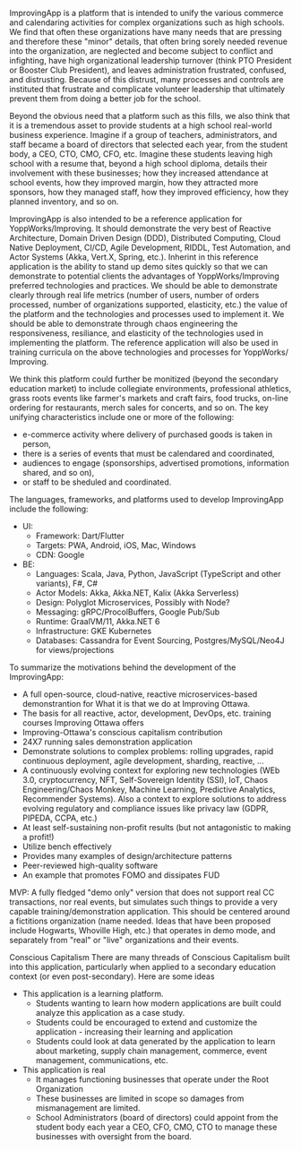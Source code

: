 ImprovingApp is a platform that is intended to unify the various commerce and calendaring activities for complex
organizations such as high schools. We find that often these organizations have many needs that are pressing
and therefore these "minor" details, that often bring sorely needed revenue into the organization, are neglected
and become subject to conflict and infighting, have high organizational leadership turnover (think PTO President or
Booster Club President), and leaves administration frustrated, confused, and distrusting. Because of this distrust, 
many processes and controls are instituted that frustrate and complicate volunteer leadership that ultimately prevent 
them from doing a better job for the school.

Beyond the obvious need that a platform such as this fills, we also think that it is a tremendous asset to provide
students at a high school real-world business experience. Imagine if a group of teachers, administrators, and staff 
became a board of directors that selected each year, from the student body, a CEO, CTO, CMO, CFO, etc. Imagine these 
students leaving high school with a resume that, beyond a high school diploma, details their involvement with these 
businesses; how they increased attendance at school events, how they improved margin, how they attracted more sponsors, 
how they managed staff, how they improved efficiency, how they planned inventory, and so on. 

ImprovingApp is also intended to be a reference application for YoppWorks/Improving. It should demonstrate the very best
of Reactive Architecture, Domain Driven Design (DDD), Distributed Computing, Cloud Native Deployment, CI/CD, Agile 
Development, RIDDL, Test Automation, and Actor Systems (Akka, Vert.X, Spring, etc.). Inherint in this reference application
is the ability to stand up demo sites quickly so that we can demonstrate to potential clients the advantages of 
YoppWorks/Improving preferred technologies and practices. We should be able to demonstrate clearly through real life 
metrics (number of users, number of orders processed, number of organizations supported, elasticity, etc.) the value of
the platform and the technologies and processes used to implement it. We should be able to demonstrate through chaos 
engineering the responsiveness, resiliance, and elasticity of the technologies used in implementing the platform. The
reference application will also be used in training curricula on the above technologies and processes for YoppWorks/
Improving.

We think this platform could further be monitized (beyond the secondary education market) to include collegiate environments,
professional athletics, grass roots events like farmer's markets and craft fairs, food trucks, on-line ordering for 
restaurants, merch sales for concerts, and so on. The key unifying characteristics include one or more of the following: 
* e-commerce activity where delivery of purchased goods is taken in person, 
* there is a series of events that must be calendared and coordinated, 
* audiences to engage (sponsorships, advertised promotions, information shared, and so on), 
* or staff to be sheduled and coordinated.

The languages, frameworks, and platforms used to develop ImprovingApp include the following:
* UI:
    * Framework: Dart/Flutter
    * Targets: PWA, Android, iOS, Mac, Windows
    * CDN: Google
* BE:
    * Languages: Scala, Java, Python, JavaScript (TypeScript and other variants), F#, C#
    * Actor Models: Akka, Akka.NET, Kalix (Akka Serverless)
    * Design: Polyglot Microservices, Possibly with Node?
    * Messaging: gRPC/ProcolBuffers, Google Pub/Sub
    * Runtime: GraalVM/11, Akka.NET 6
    * Infrastructure: GKE Kubernetes
    * Databases: Cassandra for Event Sourcing, Postgres/MySQL/Neo4J for views/projections

To summarize the motivations behind the development of the ImprovingApp:
* A full open-source, cloud-native, reactive microservices-based demonstrantion for What it is that we do at Improving Ottawa.
* The basis for all reactive, actor, development, DevOps, etc. training courses Improving Ottawa offers
* Improving-Ottawa's conscious capitalism contribution
* 24X7 running sales demonstration application
* Demonstrate solutions to complex problems: rolling upgrades, rapid continuous deployment, agile development, sharding, reactive, ...
* A continuously evolving context for exploring new technologies (WEb 3.0, cryptocurrency, NFT, Self-Sovereign Identity (SSI), IoT, 
Chaos Engineering/Chaos Monkey, Machine Learning, Predictive Analytics, Recommender Systems). Also a context to explore solutions
to address evolving regulatory and compliance issues like privacy law (GDPR, PIPEDA, CCPA, etc.)
* At least self-sustaining non-profit results (but not antagonistic to making a profit!)
* Utilize bench effectively
* Provides many examples of design/architecture patterns
* Peer-reviewed high-quality software
* An example that promotes FOMO and dissipates FUD

MVP: A fully fledged "demo only" version that does not support real CC transactions, nor real events, but simulates such things to provide
a very capable training/demonstration application. This should be centered around a fictitions organization (name needed. Ideas that have
been proposed include Hogwarts, Whoville High, etc.) that operates in demo mode, and separately from "real" or "live" organizations and their
events.

Conscious Capitalism
There are many threads of Conscious Capitalism built into this application, particularly when applied to a secondary education context (or even post-secondary). Here are some ideas
* This application is a learning platform. 
    * Students wanting to learn how modern applications are built could analyze this application as a case study.
    * Students could be encouraged to extend and customize the application - increasing their learning and application
    * Students could look at data generated by the application to learn about marketing, supply chain management, commerce, event management, communications, etc.
* This application is real
    * It manages functioning businesses that operate under the Root Organization
    * These businesses are limited in scope so damages from mismanagement are limited.
    * School Administrators (board of directors) could appoint from the student body each year a CEO, CFO, CMO, CTO to manage these businesses with oversight from the board.
